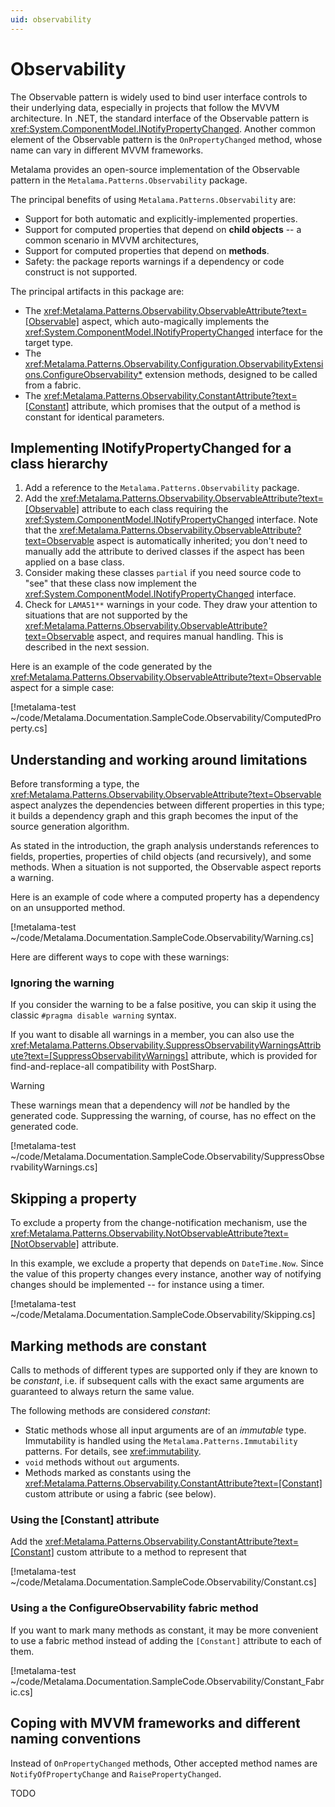 ```yaml
---
uid: observability
---
```


# Observability

The Observable pattern is widely used to bind user interface controls to their underlying data, especially in projects that follow the MVVM architecture. In .NET, the standard interface of the Observable pattern is <xref:System.ComponentModel.INotifyPropertyChanged>. Another common element of the Observable pattern is the `OnPropertyChanged` method, whose name can vary in different MVVM frameworks.

Metalama provides an open-source implementation of the Observable pattern in the `Metalama.Patterns.Observability` package. 

The principal benefits of using  `Metalama.Patterns.Observability` are:

* Support for both automatic and explicitly-implemented properties.
* Support for computed properties that depend on **child objects** -- a common scenario in MVVM architectures,
* Support for computed properties that depend on **methods**.
* Safety: the package reports warnings if a dependency or code construct is not supported.


The principal artifacts in this package are:

* The <xref:Metalama.Patterns.Observability.ObservableAttribute?text=[Observable]> aspect, which auto-magically implements the <xref:System.ComponentModel.INotifyPropertyChanged> interface for the target type.
* The <xref:Metalama.Patterns.Observability.Configuration.ObservabilityExtensions.ConfigureObservability*> extension methods, designed to be called from a fabric.
* The <xref:Metalama.Patterns.Observability.ConstantAttribute?text=[Constant]> attribute, which promises that the output of a method is constant for identical parameters.


## Implementing INotifyPropertyChanged for a class hierarchy

1. Add a reference to the `Metalama.Patterns.Observability` package.
2. Add the <xref:Metalama.Patterns.Observability.ObservableAttribute?text=[Observable]> attribute to each class requiring the <xref:System.ComponentModel.INotifyPropertyChanged> interface. Note that the  <xref:Metalama.Patterns.Observability.ObservableAttribute?text=Observable> aspect is automatically inherited; you don't need to manually add the attribute to derived classes if the aspect has been applied on a base class.
3. Consider making these classes `partial` if you need source code to "see" that these class now implement the  <xref:System.ComponentModel.INotifyPropertyChanged> interface.
3. Check for `LAMA51**` warnings in your code. They draw your attention to situations that are not supported by the <xref:Metalama.Patterns.Observability.ObservableAttribute?text=Observable> aspect, and requires manual handling. This is described in the next session.

Here is an example of the code generated by the <xref:Metalama.Patterns.Observability.ObservableAttribute?text=Observable> aspect for a simple case:

[!metalama-test ~/code/Metalama.Documentation.SampleCode.Observability/ComputedProperty.cs]


## Understanding and working around limitations

Before transforming a type, the  <xref:Metalama.Patterns.Observability.ObservableAttribute?text=Observable> aspect analyzes the dependencies between different properties in this type; it builds a dependency graph and this graph becomes the input of the source generation algorithm.

As stated in the introduction, the graph analysis understands references to fields, properties, properties of child objects (and recursively), and some methods. When a situation is not supported, the Observable aspect reports a warning.

Here is an example of code where a computed property has a dependency on an unsupported method.

[!metalama-test ~/code/Metalama.Documentation.SampleCode.Observability/Warning.cs]

Here are different ways to cope with these warnings:

### Ignoring the warning

If you consider the warning to be a false positive, you can skip it using the classic `#pragma disable warning` syntax.

If you want to disable all warnings in a member, you can also use the <xref:Metalama.Patterns.Observability.SuppressObservabilityWarningsAttribute?text=[SuppressObservabilityWarnings]> attribute, which is provided for find-and-replace-all compatibility with PostSharp.

> [!WARNING]
> These warnings mean that a dependency will _not_ be handled by the generated code. Suppressing the warning, of course, has no effect on the generated code.


[!metalama-test ~/code/Metalama.Documentation.SampleCode.Observability/SuppressObservabilityWarnings.cs]


## Skipping a property

To exclude a property from the change-notification mechanism, use the <xref:Metalama.Patterns.Observability.NotObservableAttribute?text=[NotObservable]> attribute.

In this example, we exclude a property that depends on `DateTime.Now`. Since the value of this property changes every instance, another way of notifying changes should be implemented -- for instance using a timer.

[!metalama-test ~/code/Metalama.Documentation.SampleCode.Observability/Skipping.cs]

## Marking methods are constant

Calls to methods of different types are supported only if they are known to be _constant_, i.e. if subsequent calls with the exact same arguments are guaranteed to always return the same value.

The following methods are considered _constant_:

* Static methods whose all input arguments are of an _immutable_ type. Immutability is handled using the `Metalama.Patterns.Immutability` patterns. For details, see <xref:immutability>.
* `void` methods without `out` arguments.
* Methods marked as constants using the  <xref:Metalama.Patterns.Observability.ConstantAttribute?text=[Constant]> custom attribute or using a fabric (see below).


### Using the [Constant] attribute

Add the <xref:Metalama.Patterns.Observability.ConstantAttribute?text=[Constant]> custom attribute to a method to represent that

[!metalama-test ~/code/Metalama.Documentation.SampleCode.Observability/Constant.cs]

### Using a the ConfigureObservability fabric method

If you want to mark many methods as constant, it may be more convenient to use a fabric method instead of adding the `[Constant]` attribute to each of them.

[!metalama-test ~/code/Metalama.Documentation.SampleCode.Observability/Constant_Fabric.cs]

## Coping with MVVM frameworks and different naming conventions

 Instead of `OnPropertyChanged` methods, Other accepted method names are `NotifyOfPropertyChange` and `RaisePropertyChanged`.


TODO